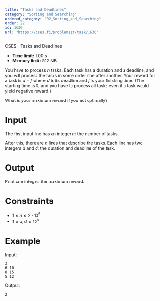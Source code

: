 ```yaml
---
title: "Tasks and Deadlines"
category: "Sorting and Searching"
ordered_category: "02_Sorting_and_Searching"
order: 22
id: 1630
url: "https://cses.fi/problemset/task/1630"
---
```


CSES - Tasks and Deadlines

  * **Time limit:** 1.00 s
  * **Memory limit:** 512 MB

You have to process $n$ tasks. Each task has a duration and a deadline, and
you will process the tasks in some order one after another. Your reward for a
task is $d-f$ where $d$ is its deadline and $f$ is your finishing time. (The
starting time is $0$, and you have to process all tasks even if a task would
yield negative reward.)

What is your maximum reward if you act optimally?

# Input

The first input line has an integer $n$: the number of tasks.

After this, there are $n$ lines that describe the tasks. Each line has two
integers $a$ and $d$: the duration and deadline of the task.

# Output

Print one integer: the maximum reward.

# Constraints

  * $1 \le n \le 2 \cdot 10^5$
  * $1 \le a,d \le 10^6$

# Example

Input:

    
    
    3
    6 10
    8 15
    5 12
    

Output:

    
    
    2
    

